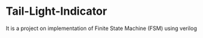 # Tail-Light-Indicator
It is a project on implementation of Finite State Machine (FSM) using verilog
